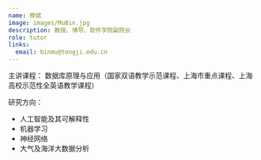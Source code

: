 ```yaml
---
name: 穆斌
image: images/MuBin.jpg
description: 教授、博导、软件学院副院长
role: tutor
links:
  email: binmu@tongji.edu.cn 
---
```


主讲课程：
数据库原理与应用（国家双语教学示范课程、上海市重点课程、上海高校示范性全英语教学课程）

研究方向：
* 人工智能及其可解释性
* 机器学习
* 神经网络
* 大气及海洋大数据分析